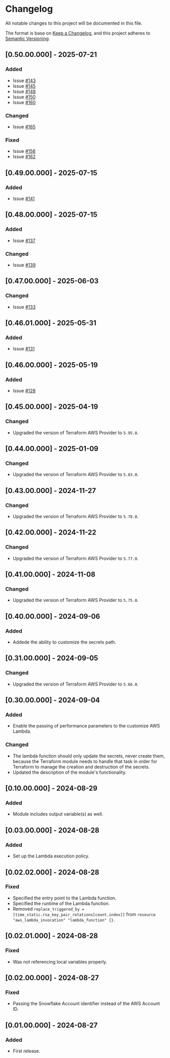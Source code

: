 # Changelog
All notable changes to this project will be documented in this file.

The format is base on [Keep a Changelog](https://keepachangelog.com/en/1.1.0/), and this project adheres to [Semantic Versioning](https://semver.org/spec/v2.0.0.html).


## [0.50.00.000] - 2025-07-21
### Added
- Issue [#143](https://github.com/j3-signalroom/iac-snowflake-user-rsa_key_pairs_rotation-tf_module/issues/143)
- Issue [#145](https://github.com/j3-signalroom/iac-snowflake-user-rsa_key_pairs_rotation-tf_module/issues/145)
- Issue [#148](https://github.com/j3-signalroom/iac-snowflake-user-rsa_key_pairs_rotation-tf_module/issues/148)
- Issue [#150](https://github.com/j3-signalroom/iac-snowflake-user-rsa_key_pairs_rotation-tf_module/issues/150)
- Issue [#160](https://github.com/j3-signalroom/iac-snowflake-user-rsa_key_pairs_rotation-tf_module/issues/160)

### Changed 
- Issue [#165](https://github.com/j3-signalroom/iac-snowflake-user-rsa_key_pairs_rotation-tf_module/issues/165)

### Fixed 
- Issue [#158](https://github.com/j3-signalroom/iac-snowflake-user-rsa_key_pairs_rotation-tf_module/issues/158)
- Issue [#162](https://github.com/j3-signalroom/iac-snowflake-user-rsa_key_pairs_rotation-tf_module/issues/162)

## [0.49.00.000] - 2025-07-15
### Added
- Issue [#141](https://github.com/j3-signalroom/iac-snowflake-user-rsa_key_pairs_rotation-tf_module/issues/141)

## [0.48.00.000] - 2025-07-15
### Added
- Issue [#137](https://github.com/j3-signalroom/iac-snowflake-user-rsa_key_pairs_rotation-tf_module/issues/137)

### Changed
- Issue [#139](https://github.com/j3-signalroom/iac-snowflake-user-rsa_key_pairs_rotation-tf_module/issues/139)

## [0.47.00.000] - 2025-06-03
### Changed
- Issue [#133](https://github.com/j3-signalroom/iac-snowflake-user-rsa_key_pairs_rotation-tf_module/issues/133)

## [0.46.01.000] - 2025-05-31
### Added
- Issue [#131](https://github.com/j3-signalroom/iac-snowflake-user-rsa_key_pairs_rotation-tf_module/issues/131)

## [0.46.00.000] - 2025-05-19
### Added
- Issue [#128](https://github.com/j3-signalroom/iac-snowflake-user-rsa_key_pairs_rotation-tf_module/issues/128)

## [0.45.00.000] - 2025-04-19
### Changed
- Upgraded the version of Terraform AWS Provider to `5.95.0`.

## [0.44.00.000] - 2025-01-09
### Changed
- Upgraded the version of Terraform AWS Provider to `5.83.0`.

## [0.43.00.000] - 2024-11-27
### Changed
- Upgraded the version of Terraform AWS Provider to `5.78.0`.

## [0.42.00.000] - 2024-11-22
### Changed
- Upgraded the version of Terraform AWS Provider to `5.77.0`.

## [0.41.00.000] - 2024-11-08
### Changed
- Upgraded the version of Terraform AWS Provider to `5.75.0`.

## [0.40.00.000] - 2024-09-06
### Added
- Addede the ability to customize the secrets path.

## [0.31.00.000] - 2024-09-05
### Changed
- Upgraded the version of Terraform AWS Provider to `5.66.0`.

## [0.30.00.000] - 2024-09-04
### Added
- Enable the passing of performance parameters to the customize AWS Lambda.

### Changed
- The lambda function should only update the secrets, never create them, because the Terraform module needs to handle that task in order for Terraform to manage the creation and destruction of the secrets.
- Updated the description of the module's functionality.

## [0.10.00.000] - 2024-08-29
### Added
- Module includes output variable(s) as well.

## [0.03.00.000] - 2024-08-28
### Added
- Set up the Lambda execution policy.

## [0.02.02.000] - 2024-08-28
### Fixed
- Specified the entry point to the Lambda function.
- Specified the runtime of the Lambda function.
- Removed `replace_triggered_by = [time_static.rsa_key_pair_rotations[count.index]]` from `resource "aws_lambda_invocation" "lambda_function" {}`.

## [0.02.01.000] - 2024-08-28
### Fixed
- Was not referencing local variables properly.

## [0.02.00.000] - 2024-08-27
### Fixed
- Passing the Snowflake Account identifier instead of the AWS Account ID.

## [0.01.00.000] - 2024-08-27
### Added
- First release.